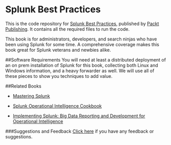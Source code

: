 # Splunk Best Practices


This is the code repository for [Splunk Best Practices](https://www.packtpub.com/big-data-and-business-intelligence/splunk-best-practices?utm_source=github&utm_medium=repository&utm_campaign=9781785281396), published by [Packt Publishing](https://www.packtpub.com/). It contains all the required files to run the code.


This book is for administrators, developers, and search ninjas who have been using Splunk for some time. A comprehensive coverage makes this book great for Splunk veterans and newbies alike.
 
##Software Requirements
You will need at least a distributed deployment of an on prem installation of Splunk for this book, collecting both Linux and Windows information, and a heavy forwarder as well. We will use all of these pieces to show you techniques to add value.


##Related Books

* [Mastering Splunk](https://www.packtpub.com/big-data-and-business-intelligence/mastering-splunk?utm_source=github&utm_medium=repository&utm_campaign=9781782173830)

* [Splunk Operational Intelligence Cookbook](https://www.packtpub.com/big-data-and-business-intelligence/splunk-operational-intelligence-cookbook?utm_source=github&utm_medium=repository&utm_campaign=9781849697842)

* [Implementing Splunk: Big Data Reporting and Development for Operational Intelligence](https://www.packtpub.com/big-data-and-business-intelligence/implementing-splunk-big-data-reporting-and-development-operationa?utm_source=github&utm_medium=repository&utm_campaign=9781849693288)

###Suggestions and Feedback
 [Click here](https://docs.google.com/forms/d/e/1FAIpQLSe5qwunkGf6PUvzPirPDtuy1Du5Rlzew23UBp2S-P3wB-GcwQ/viewform) if you have any feedback or suggestions.
